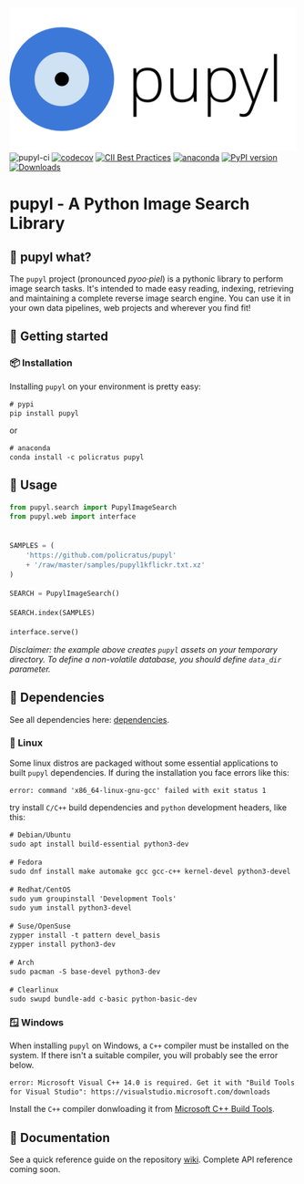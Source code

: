 ![pupyl](https://github.com/policratus/pupyl/raw/master/docs/pupyl.png)
![pupyl-ci](https://github.com/policratus/pupyl/workflows/pupyl-ci/badge.svg)
[![codecov](https://codecov.io/gh/policratus/pupyl/branch/master/graph/badge.svg)](https://codecov.io/gh/policratus/pupyl)
[![CII Best Practices](https://bestpractices.coreinfrastructure.org/projects/4325/badge)](https://bestpractices.coreinfrastructure.org/projects/4325)
[![anaconda](https://anaconda.org/policratus/pupyl/badges/version.svg)](https://anaconda.org/policratus/pupyl/badges/version.svg)
[![PyPI version](https://badge.fury.io/py/pupyl.svg)](https://badge.fury.io/py/pupyl)
[![Downloads](https://pepy.tech/badge/pupyl)](https://pepy.tech/project/pupyl)

# pupyl - A Python Image Search Library

## 🧿 pupyl what?

The `pupyl` project (pronounced _pyoo·piel_) is a pythonic library to perform image search tasks. It's intended to made easy reading, indexing, retrieving and maintaining a complete reverse image search engine. You can use it in your own data pipelines, web projects and wherever you find fit!

## 🎉 Getting started
### 📦 Installation
Installing `pupyl` on your environment is pretty easy:
```shell
# pypi
pip install pupyl
```
or
```shell
# anaconda
conda install -c policratus pupyl
```
## 🚸 Usage
```python
from pupyl.search import PupylImageSearch
from pupyl.web import interface


SAMPLES = (
    'https://github.com/policratus/pupyl'
    + '/raw/master/samples/pupyl1kflickr.txt.xz'
)

SEARCH = PupylImageSearch()

SEARCH.index(SAMPLES)

interface.serve()
```
_Disclaimer: the example above creates `pupyl` assets on your temporary directory. To define a non-volatile database, you should define `data_dir` parameter._

## 📌 Dependencies
See all dependencies here: [dependencies](https://github.com/policratus/pupyl/network/dependencies).

### 🐧 Linux
Some linux distros are packaged without some essential applications to built `pupyl` dependencies. If during the installation you face errors like this:
```shell
error: command 'x86_64-linux-gnu-gcc' failed with exit status 1
```
try install `C/C++` build dependencies and `python` development headers, like this:
```shell
# Debian/Ubuntu
sudo apt install build-essential python3-dev

# Fedora
sudo dnf install make automake gcc gcc-c++ kernel-devel python3-devel

# Redhat/CentOS
sudo yum groupinstall 'Development Tools'
sudo yum install python3-devel

# Suse/OpenSuse
zypper install -t pattern devel_basis
zypper install python3-dev

# Arch
sudo pacman -S base-devel python3-dev

# Clearlinux
sudo swupd bundle-add c-basic python-basic-dev
```

### 🪟 Windows
When installing `pupyl` on Windows, a `C++` compiler must be installed on the system. If there isn't a suitable compiler, you will probably see the error below.

```shell
error: Microsoft Visual C++ 14.0 is required. Get it with "Build Tools for Visual Studio": https://visualstudio.microsoft.com/downloads
```

Install the `C++` compiler donwloading it from [Microsoft C++ Build Tools](https://visualstudio.microsoft.com/visual-cpp-build-tools/).

## 📝 Documentation
See a quick reference guide on the repository [wiki](https://github.com/policratus/pupyl/wiki). Complete API reference coming soon.
